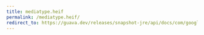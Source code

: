 ```yaml
---
title: mediatype.heif
permalink: /mediatype.heif/
redirect_to: https://guava.dev/releases/snapshot-jre/api/docs/com/google/common/net/MediaType.html#HEIF
---
```

